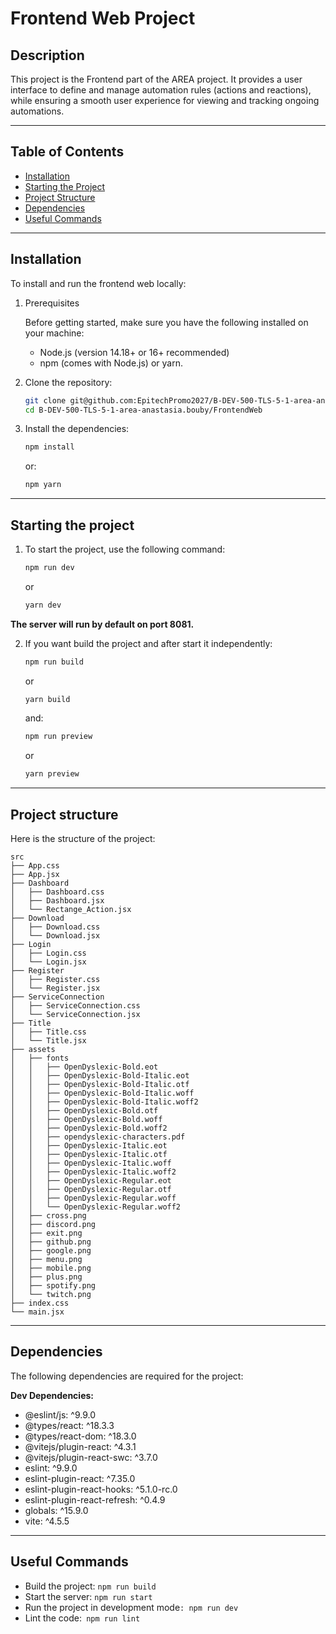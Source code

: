 # Frontend Web Project

## Description

This project is the Frontend part of the AREA project. It provides a user interface to define and manage automation rules (actions and reactions), while ensuring a smooth user experience for viewing and tracking ongoing automations.

---

## Table of Contents

-   [Installation](#installation)
-   [Starting the Project](#starting-the-project)
-   [Project Structure](#project-structure)
-   [Dependencies](#dependencies)
-   [Useful Commands](#useful-commands)

---

## Installation

To install and run the frontend web locally:

1. Prerequisites

    Before getting started, make sure you have the following installed on your machine:

    -   Node.js (version 14.18+ or 16+ recommended)
    -   npm (comes with Node.js) or yarn.

2. Clone the repository:

    ```bash
    git clone git@github.com:EpitechPromo2027/B-DEV-500-TLS-5-1-area-anastasia.bouby.git
    cd B-DEV-500-TLS-5-1-area-anastasia.bouby/FrontendWeb
    ```

3. Install the dependencies:
    ```bash
    npm install
    ```

    or:
    ```bash
    npm yarn
    ```

---

## Starting the project

1. To start the project, use the following command:
    ```bash
    npm run dev
    ```

    or
    ```bash
    yarn dev
    ```

**The server will run by default on port 8081.**


2. If you want build the project and after start it independently:
    ```bash
    npm run build
    ```

    or
    ```bash
    yarn build
    ```

    and:
    ```bash
    npm run preview
    ```

    or
    ```bash
    yarn preview
    ```

---

## Project structure

Here is the structure of the project:

    src
    ├── App.css
    ├── App.jsx
    ├── Dashboard
    │   ├── Dashboard.css
    │   ├── Dashboard.jsx
    │   └── Rectange_Action.jsx
    ├── Download
    │   ├── Download.css
    │   └── Download.jsx
    ├── Login
    │   ├── Login.css
    │   └── Login.jsx
    ├── Register
    │   ├── Register.css
    │   └── Register.jsx
    ├── ServiceConnection
    │   ├── ServiceConnection.css
    │   └── ServiceConnection.jsx
    ├── Title
    │   ├── Title.css
    │   └── Title.jsx
    ├── assets
    │   ├── fonts
    │   │   ├── OpenDyslexic-Bold.eot
    │   │   ├── OpenDyslexic-Bold-Italic.eot
    │   │   ├── OpenDyslexic-Bold-Italic.otf
    │   │   ├── OpenDyslexic-Bold-Italic.woff
    │   │   ├── OpenDyslexic-Bold-Italic.woff2
    │   │   ├── OpenDyslexic-Bold.otf
    │   │   ├── OpenDyslexic-Bold.woff
    │   │   ├── OpenDyslexic-Bold.woff2
    │   │   ├── opendyslexic-characters.pdf
    │   │   ├── OpenDyslexic-Italic.eot
    │   │   ├── OpenDyslexic-Italic.otf
    │   │   ├── OpenDyslexic-Italic.woff
    │   │   ├── OpenDyslexic-Italic.woff2
    │   │   ├── OpenDyslexic-Regular.eot
    │   │   ├── OpenDyslexic-Regular.otf
    │   │   ├── OpenDyslexic-Regular.woff
    │   │   └── OpenDyslexic-Regular.woff2
    │   ├── cross.png
    │   ├── discord.png
    │   ├── exit.png
    │   ├── github.png
    │   ├── google.png
    │   ├── menu.png
    │   ├── mobile.png
    │   ├── plus.png
    │   ├── spotify.png
    │   └── twitch.png
    ├── index.css
    └── main.jsx
---

## Dependencies

The following dependencies are required for the project:

**Dev Dependencies:**

-   @eslint/js: ^9.9.0
-   @types/react: ^18.3.3
-   @types/react-dom: ^18.3.0
-   @vitejs/plugin-react: ^4.3.1
-   @vitejs/plugin-react-swc: ^3.7.0
-   eslint: ^9.9.0
-   eslint-plugin-react: ^7.35.0
-   eslint-plugin-react-hooks: ^5.1.0-rc.0
-   eslint-plugin-react-refresh: ^0.4.9
-   globals: ^15.9.0
-   vite: ^4.5.5

---

## Useful Commands

-   Build the project: `npm run build`
-   Start the server: `npm run start`
-   Run the project in development mode`: npm run dev`
-   Lint the code:` npm run lint`

